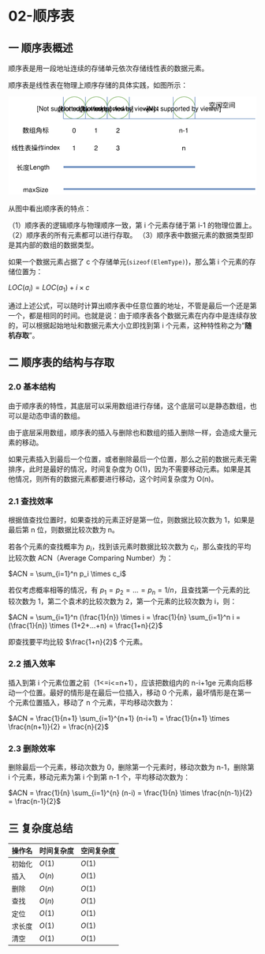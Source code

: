 # 02-顺序表

## 一 顺序表概述

顺序表是用一段地址连续的存储单元依次存储线性表的数据元素。

顺序表是线性表在物理上顺序存储的具体实践，如图所示：

![线性表存储](../images/structure/SqList-01.svg)

从图中看出顺序表的特点：

（1）顺序表的逻辑顺序与物理顺序一致，第 i 个元素存储于第 i-1 的物理位置上。
（2）顺序表的所有元素都可以进行存取。
（3）顺序表中数据元素的数据类型即是其内部的数组的数据类型。

如果一个数据元素占据了 c 个存储单元(`sizeof(ElemType)`)，那么第 i 个元素的存储位置为：

$LOC(a_i) = LOC(a_1) + i\times c$

通过上述公式，可以随时计算出顺序表中任意位置的地址，不管是最后一个还是第一个，都是相同的时间。也就是说：由于顺序表各个数据元素在内存中是连续存放的，可以根据起始地址和数据元素大小立即找到第 i 个元素，这种特性称之为“**随机存取**”。

## 二 顺序表的结构与存取

### 2.0 基本结构

由于顺序表的特性，其底层可以采用数组进行存储，这个底层可以是静态数组，也可以是动态申请的数组。

由于底层采用数组，顺序表的插入与删除也和数组的插入删除一样，会造成大量元素的移动。

如果元素插入到最后一个位置，或者删除最后一个位置，那么之前的数据元素无需排序，此时是最好的情况，时间复杂度为 O(1)，因为不需要移动元素。如果是其他情况，则所有的数据元素都要进行移动，这个时间复杂度为 O(n)。

### 2.1 查找效率

根据值查找位置时，如果查找的元素正好是第一位，则数据比较次数为 1，如果是最后第 n 位，则数据比较次数为 n。

若各个元素的查找概率为 $p_i$，找到该元素时数据比较次数为 $c_i$，那么查找的平均比较次数 ACN（Average Comparing Number）为：

$ACN = \sum_{i=1}^n p_i \times c_i$

若仅考虑概率相等的情况，有 $p_1 = p_2 = ... = p_n = 1/n$，且查找第一个元素的比较次数为 1，第二个袁术的比较次数为 2，第一个元素的比较次数为 i，则：

$ACN = \sum_{i=1}^n (\frac{1}{n}) \times i = \frac{1}{n} \sum_{i=1}^n i = (\frac{1}{n})  \times (1+2+...+n) = \frac{1+n}{2}$

即查找要平均比较 $\frac{1+n}{2}$ 个元素。

### 2.2 插入效率

插入到第 i 个元素位置之前（1<=i<=n+1），应该把数组内的 n-i+1ge 元素向后移动一个位置。最好的情形是在最后一位插入，移动 0 个元素，最坏情形是在第一个元素位置插入，移动了 n 个元素，平均移动次数为：

$ACN = \frac{1}{n+1} \sum_{i=1}^{n+1} (n-i+1) = \frac{1}{n+1}  \times \frac{n(n+1)}{2} = \frac{n}{2}$

### 2.3 删除效率

删除最后一个元素，移动次数为 0，删除第一个元素时，移动次数为 n-1，删除第 i 个元素，移动元素为第 i 个到第 n-1 个，平均移动次数为：

$ACN = \frac{1}{n} \sum_{i=1}^{n} (n-i) = \frac{1}{n}  \times \frac{n(n-1)}{2} = \frac{n-1}{2}$

## 三 复杂度总结

| 操作名 | 时间复杂度 | 空间复杂度 |
| ------ | ---------- | ---------- |
| 初始化 | $O(1)$     | $O(1)$     |
| 插入   | $O(n)$     | $O(1)$     |
| 删除   | $O(n)$     | $O(1)$     |
| 查找   | $O(n)$     | $O(1)$     |
| 定位   | $O(1)$     | $O(1)$     |
| 求长度 | $O(1)$     | $O(1)$     |
| 清空   | $O(1)$     | $O(1)$     |
